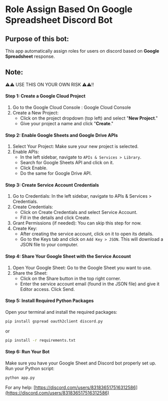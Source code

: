# Role Assign Based On Google Spreadsheet Discord Bot

## Purpose of this bot:
This app automatically assign roles for users on discord based on **Google Spreadsheet** response.

## Note:
⚠️⚠️ USE THIS ON YOUR OWN RISK ⚠️⚠️!!

#### Step 1: Create a Google Cloud Project
1. Go to the Google Cloud Console : Google Cloud Console
2. Create a New Project:
    - Click on the project dropdown (top left) and select "**New Project**."
    - Give your project a name and click "**Create**."
#### Step 2: Enable Google Sheets and Google Drive APIs
1. Select Your Project: Make sure your new project is selected.
2. Enable APIs:
    - In the left sidebar, navigate to `APIs & Services > Library`.
    - Search for Google Sheets API and click on it.
    - Click Enable.
    - Do the same for Google Drive API.
#### Step 3: Create Service Account Credentials
1. Go to Credentials:
In the left sidebar, navigate to APIs & Services > Credentials.
2. Create Credentials:
    - Click on Create Credentials and select Service Account.
    - Fill in the details and click Create.
3. Grant Permissions (if needed): You can skip this step for now.
4. Create Key:
    - After creating the service account, click on it to open its details.
    - Go to the Keys tab and click on `Add Key > JSON`. This will download a JSON file to your computer.
#### Step 4: Share Your Google Sheet with the Service Account
1. Open Your Google Sheet: Go to the Google Sheet you want to use.
2. Share the Sheet:
    - Click on the Share button in the top right corner.
    - Enter the service account email (found in the JSON file) and give it Editor access.
Click Send.
#### Step 5: Install Required Python Packages
Open your terminal and install the required packages:
```bash
pip install gspread oauth2client discord.py
```
or

```bash
pip install -r requirements.txt
```

#### Step 6: Run Your Bot
Make sure you have your Google Sheet and Discord bot properly set up. Run your Python script:

```bash
python app.py
```

For any help: [https://discord.com/users/831836517516312586](https://discord.com/users/831836517516312586)
